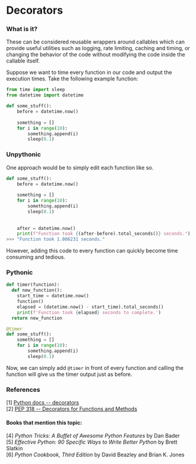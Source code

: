 # Decorators
### What is it?
These can be considered reusable wrappers around callables which can provide useful utilities such as logging, rate limiting, caching and timing, or changing the behavior of the code without modifying the code inside the callable itself.

Suppose we want to time every function in our code and output the execution times. Take the following example function:

```py
from time import sleep
from datetime import datetime

def some_stuff():
    before = datetime.now()
    
    something = []
    for i in range(10):
        something.append(i)
        sleep(0.1)
```

### Unpythonic
One approach would be to simply edit each function like so.

```py
def some_stuff():
    before = datetime.now()
    
    something = []
    for i in range(10):
        something.append(i)
        sleep(0.1)
        
    
    after = datetime.now()
    print(f"Function took {(after-before).total_seconds()} seconds.")
>>> "Function took 1.006231 seconds."
```

However, adding this code to every function can quickly become time consuming and tedious.

### Pythonic

```py
def timer(function):
  def new_function():
    start_time = datetime.now()
    function()
    elapsed = (datetime.now() - start_time).total_seconds()
    print(f'Function took {elapsed} seconds to complete.')
  return new_function

@timer
def some_stuff():
    something = []
    for i in range(10):
        something.append(i)
        sleep(0.1)
```

Now, we can simply add `@timer` in front of every function and calling the function will give us the timer output just as before.

### References
[1] [Python docs -- decorators](https://wiki.python.org/moin/PythonDecorators)  
[2] [PEP 318 -- Decorators for Functions and Methods](https://www.python.org/dev/peps/pep-0318/)  

#### Books that mention this topic:
[4] *Python Tricks: A Buffet of Awesome Python Features* by Dan Bader  
[5] *Effective Python: 90 Specific Ways to Write Better Python* by Brett Slatkin  
[6] *Python Cookbook, Third Edition* by David Beazley and Brian K. Jones  

